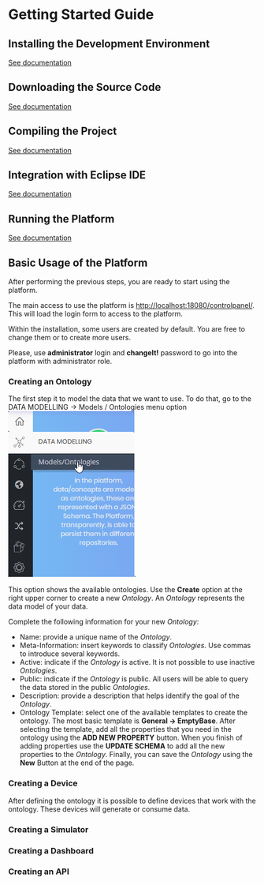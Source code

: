 # Getting Started Guide

## Installing the Development Environment

[See documentation](../how-to-execute-devenv/README.md)

## Downloading the Source Code

[See documentation](../how-to-execute-devenv/README.md)

## Compiling the Project

[See documentation](../how-to-execute-devenv/README.md)

## Integration with Eclipse IDE

[See documentation](../how-to-execute-devenv/README.md)

## Running the Platform

[See documentation](../how-to-execute-devenv/README.md)

## Basic Usage of the Platform

After performing the previous steps, you are ready to start using the platform.

The main access to use the platform is
[http://localhost:18080/controlpanel/](http://localhost:18080/controlpanel/). 
This will load the login form to access to the platform.

Within the installation, some users are created by default. 
You are free to change them or to create more users.

Please, use **administrator** login and **changeIt!** password to go into the platform with administrator role.

### Creating an Ontology
The first step it to model the data that we want to use.
To do that, go to the DATA MODELLING -> Models / Ontologies menu option ![Ontology Menu Option](./images/Ontology_menu.png).

This option shows the available ontologies.
Use the **Create** option at the right upper corner to create a new *Ontology*.
An *Ontology* represents the data model of your data.

Complete the following information for your new *Ontology*:

- Name: provide a unique name of the *Ontology*.
- Meta-Information: insert keywords to classify *Ontologies*. Use commas to introduce several keywords.
- Active: indicate if the *Ontology* is active. It is not possible to use inactive *Ontologies*.
- Public: indicate if the *Ontology* is public. All users will be able to query the data stored in the public *Ontologies*.
- Description: provide a description that helps identify the goal of the *Ontology*.
- Ontology Template: select one of the available templates to create the ontology. The most basic template is **General -> EmptyBase**. After selecting the template, add all the properties that you need in the ontology using the **ADD NEW PROPERTY** button. When you finish of adding properties use the **UPDATE SCHEMA** to add all the new properties to the *Ontology*. Finally, you can save the *Ontology* using the **New** Button at the end of the page.

### Creating a Device

After defining the ontology it is possible to define devices that work with the ontology.
These devices will generate or consume data.



### Creating a Simulator

### Creating a Dashboard

### Creating an API